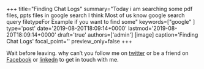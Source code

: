 +++
title="Finding Chat Logs"
summary="Today i am searching some pdf files, ppts files in google search I think Most of us know google search query filetypeFor Example if you want to find some"
keywords=["google"
]
type='post'
date='2019-08-20T18:09:14+0000'
lastmod='2019-08-20T18:09:14+0000'
draft='true'
authors=['admin']
[image]
caption='Finding Chat Logs'
focal_point=''
preview_only=false
+++










Wait before leaving.
why can’t you follow me on <a href="https://twitter.com/arungudelli" target="_blank" rel="noopener">twitter</a> or be a friend on <a href="https://www.facebook.com/gudelliArun" target="_blank" rel="noopener">Facebook</a> or  <a href="https://www.linkedin.com/in/arungudelli/" target="_blank" rel="noopener">linkedn</a> to get in touch with me.







